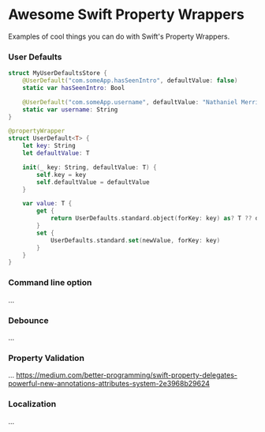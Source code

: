 # Awesome Swift Property Wrappers

Examples of cool things you can do with Swift's Property Wrappers.

### User Defaults
```swift
struct MyUserDefaultsStore {
    @UserDefault("com.someApp.hasSeenIntro", defaultValue: false)
    static var hasSeenIntro: Bool

    @UserDefault("com.someApp.username", defaultValue: "Nathaniel Merriweather")
    static var username: String
}

@propertyWrapper
struct UserDefault<T> {
    let key: String
    let defaultValue: T

    init(_ key: String, defaultValue: T) {
        self.key = key
        self.defaultValue = defaultValue
    }

    var value: T {
        get {
            return UserDefaults.standard.object(forKey: key) as? T ?? defaultValue
        }
        set {
            UserDefaults.standard.set(newValue, forKey: key)
        }
    }
}
```

### Command line option
…

### Debounce
…

### Property Validation
…
https://medium.com/better-programming/swift-property-delegates-powerful-new-annotations-attributes-system-2e3968b29624

### Localization
…

